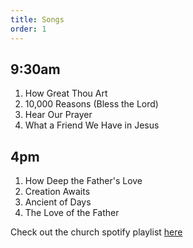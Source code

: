 ```yaml
---
title: Songs
order: 1
---
```


## 9:30am 
1. How Great Thou Art
2. 10,000 Reasons (Bless the Lord)
3. Hear Our Prayer
4. What a Friend We Have in Jesus

## 4pm 
1. How Deep the Father's Love
2. Creation Awaits
3. Ancient of Days
4. The Love of the Father
   
Check out the church spotify playlist [here](https://open.spotify.com/playlist/3gh0ZKXkJBDbNEnZqJJDXj?si=0908aa3f87544643)
